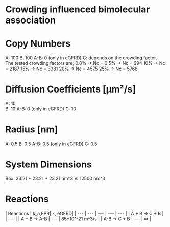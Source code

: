# Crowding influenced bimolecular association

# Copy Numbers  
A: 100
B: 100
A-B: 0	(only in eGFRD)
C: depends on the crowding factor.
The tested crowding factors are;
0.8% -> Nc = 0
5%   -> Nc = 994
10%  -> Nc = 2187
15%  -> Nc = 3381
20%  -> Nc = 4575
25%  -> Nc = 5768

# Diffusion Coefficients [µm²/s]  
A: 10  
B: 10 
A-B: 0  (only in eGFRD)
C: 10

# Radius [nm]
A: 0.5
B: 0.5
A-B: 0.5  (only in eGFRD)
C: 0.5

# System Dimensions
Box: 23.21 * 23.21 * 23.21 nm^3
V: 12500 nm^3

# Reactions
				
| Reactions | k_a,FPR| k, eGFRD|
| --- | --- | --- | --- | --- |
| A + B -> C + B |    | --- | 
| A + B -> A-B | --- | 85*10^-21 m^3/s |
| A-B -> C + B | --- | $\infty$ |
